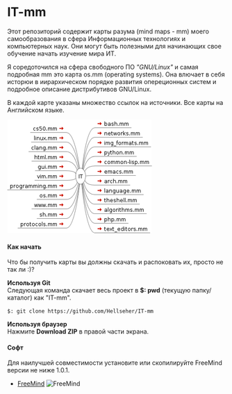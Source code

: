 # IT-mm


Этот репозиторий содержит карты разума (mind maps - mm) моего самообразования в
сфера Информационных технологиях и компьютерных наук.
Они могут быть полезными для начинающих свое обучение начать изучение мира ИТ.

Я соредоточился на сфера свободного ПО _"GNU/Linux"_ и самая подробная mm это
карта os.mm (operating systems). Она влючает в себя исторюи в иирархическом
порядке развития опереционных систем и подробное описание дистрибутивов
GNU/Linux. 

В каждой карте указаны множество ссылок на источники.
Все карты на Английском языке.

![IT](./IT.png)

#### Как начать ####
Что бы получить карты вы должны скачать и распоковать их, просто не так ли :)?

__Используя Git__  
Следующая команда скачает весь проект в __$: pwd__ (текущую папку/каталог) как
"IT-mm".

    $: git clone https://github.com/Hellseher/IT-mm

__Используя браузер__  
Нажмите __Download ZIP__  в правой части экрана.

#### Софт ####
Для наилучшей совместимости установите или скопилируйте FreeMind версии не ниже
1.0.1.
+   [FreeMind](http://freemind.sourceforge.net/wiki/index.php/Main_Page)
    ![FreeMind](http://a.fsdn.com/allura/p/freemind/icon)
